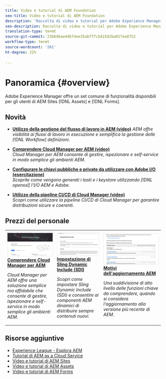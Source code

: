 ```yaml
---
title: Video e tutorial di AEM Foundation
seo-title: Video e tutorial di AEM Foundation
description: 'Raccolta di video e tutorial per Adobe Experience Manager Foundation. '
seo-description: Raccolta di video e tutorial per Adobe Experience Manager Foundation
translation-type: tm+mt
source-git-commit: 23664bae44b74ee35ab7f7cb415d2ba017ea8752
workflow-type: tm+mt
source-wordcount: '261'
ht-degree: 22%

---
```



# Panoramica {#overview}

Adobe Experience Manager offre un set comune di funzionalità disponibili per gli utenti di  AEM Sites [!DNL Assets] e [!DNL Forms].

## Novità

* **[Utilizzo della gestione del flusso di lavoro in AEM (video)](./workflow/use-workflow-management.md)**
   *AEM offre visibilità ai flussi di lavoro in esecuzione e semplifica la gestione delle [!DNL Workflow] definizioni.*

* **[Comprendere Cloud Manager per AEM (video)](./cloud-manager/understand-cloud-manager-for-aem.md)**\
   *Cloud Manager per AEM consente di gestire, ispezionare e self-service in modo semplice gli ambienti AEM.*

* **[Configurare le chiavi pubbliche e private da utilizzare con  Adobe I/O (esercitazione)](./authentication/set-up-public-private-keys-for-use-with-aem-and-adobe-io.md)**\
   *Scoprite come vengono generati i tasti e i keystore utilizzando [!DNL openssl] l&#39;I/O AEM e  Adobe.*

* **[Utilizzo della pipeline CI/CD di Cloud Manager (video)](./cloud-manager/use-the-cicd-pipeline-in-cloud-manager-for-aem.md)**\
   *Scopri come utilizzare la pipeline CI/CD di Cloud Manager per garantire distribuzioni sicure e coerenti.*

## Prezzi del personale

<table>
<tr>
  <td>
    <a href="./cloud-manager/understand-cloud-manager-for-aem.md">
    <img alt="Comprendere Cloud Manager per AEM" src="./cloud-manager/assets/understand-cloud-manager-for-aem/thumbnail.png" />
    </a>
    <div>
     <a href="./cloud-manager/understand-cloud-manager-for-aem.md">
    <strong>Comprendere Cloud Manager per AEM</strong>
    </a>
    </div>
    <p>
    <em>Cloud Manager per AEM offre una soluzione semplice ma affidabile che consente di gestire, ispezionare e self-service in modo semplice gli ambienti AEM.</em>
    <p>
  </td>
   <td>
    <a href="./development/set-up-sling-dynamic-include.md">
    <img alt="Impostazione di Sling Dynamic Include (SDI)" src="./development/assets/set-up-sling-dynamic-include/thumbnail.png" />
    </a>
     <div>
     <a href="./development/set-up-sling-dynamic-include.md">
    <strong>Impostazione di Sling Dynamic Include (SDI)</strong>
    </a>
    </div>
    <p>
    <em>Scopri come impostare Sling Dynamic Include (SDI) e consentire ai componenti AEM dinamici di distribuire sempre contenuti nuovi.</em>
    <p>
  </td>
  <td>
    <a href="./administration/understand-reasons-to-upgrade.md">
    <img alt="Motivi dell'aggiornamento AEM" src="./administration/assets/understand-reasons-to-upgrade/thumbnail.png" />
    </a>
    <div>
    <a href="./administration/understand-reasons-to-upgrade.md">
    <strong>Motivi dell'aggiornamento AEM</strong>
    </a>
    </div>
    <p>
    <em>Una suddivisione di alto livello delle funzioni chiave da comprendere, quando si considera l'aggiornamento alla versione più recente di AEM.</em>
    </p>
  </td>
</tr>
</table>

## Risorse aggiuntive

* [Experience League - Esplora AEM](https://experienceleague.adobe.com/#recommended/solutions/experience-manager)
* [Tutorial di AEM as a Cloud Service](/help/cloud-service/overview.md)
* [Video e tutorial di AEM Sites](/help/sites/overview.md)
* [Video e tutorial di AEM Assets](/help/assets/overview.md)
* [Video e tutorial di AEM Forms](/help/forms/overview.md)
